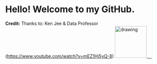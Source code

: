 # Hello! Welcome to my GitHub.
**Credit:** 
Thanks to: Ken Jee & Data Professor (https://www.youtube.com/watch?v=mEZ1Hj5yQ-8)
<a href="https://www.youtube.com/watch?v=mEZ1Hj5yQ-8"><img src="https://res.cloudinary.com/importdata/image/upload/v1595012354/yt_logo_jjgys4.png" alt="drawing" width="100"/>&nbsp;&nbsp;&nbsp;&nbsp;

<!--
**bwar25/bwar25** is a ✨ _special_ ✨ repository because its `README.md` (this file) appears on your GitHub profile.
-->
